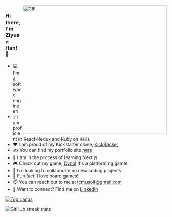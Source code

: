 <img align="right" alt="GIF" src="https://user-images.githubusercontent.com/31353811/214981727-37adc71e-4651-4826-a4a0-34044fd5deef.gif" width="450" height="400" />

### Hi there, I'm Ziyuan Han! 👋

- 💻 I'm a software engineer!
- 💡 I am proficient in React-Redux and Ruby on Rails
- ❤️ I am proud of my Kickstarter clone, [KickBacker][kickbacker]
- ✍ You can find my portfolio site [here][portfolio]
- :eyes: I am in the process of learning Next.js
- 🎮 Check out my game, [Dyno!][dyno] It's a platforming game!
- :rocket: I’m looking to collaborate on new coding projects
- 🎲 Fun fact: I love board games!
- 📫 You can reach out to me at tcmusolf@gmail.com
- 🔗 Want to connect? Find me on [LinkedIn][linkedin]


[![Top Langs](https://github-readme-stats.vercel.app/api/top-langs/?username=ByronHan333&layout=compact)](https://github.com/anuraghazra/github-readme-stats)

<!-- ![GitHub stats](https://github-readme-stats.vercel.app/api?username=ByronHan333&show_icons=true)   -->

![GitHub streak stats](https://github-readme-streak-stats.herokuapp.com/?user=ByronHan333)


[linkedin]: https://www.linkedin.com/in/taylor-musolf/
[portfolio]: https://ByronHan333.github.io
[angellist]: https://angel.co/u/taylor-musolf
[kickbacker]: https://kickbacker.herokuapp.com/
[dyno]: https://dyno.ByronHan333.com/
